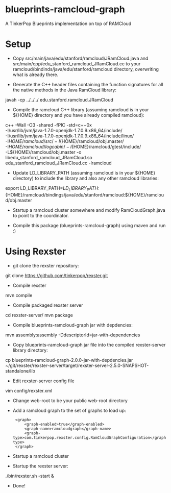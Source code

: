 blueprints-ramcloud-graph
=========================

A TinkerPop Blueprints implementation on top of RAMCloud

Setup
=====
 - Copy src/main/java/edu/stanford/ramcloud/JRamCloud.java and
src/main/cpp/edu_stanford_ramcloud_JRamCloud.cc to your
ramcloud/bindinds/java/edu/stanford/ramcloud directory, overwriting what is
already there.

 - Generate the C++ header files containing the function signatures for all the
native methods in the Java RamCloud library:

javah -cp ../../../ edu.stanford.ramcloud.JRamCloud

 - Compile the ramcloud C++ library (assuming ramcloud is in your ${HOME}
directory and you have already compiled ramcloud):

c++ -Wall -O3 -shared -fPIC -std=c++0x \
  -I/usr/lib/jvm/java-1.7.0-openjdk-1.7.0.9.x86_64/include/ \
  -I/usr/lib/jvm/java-1.7.0-openjdk-1.7.0.9.x86_64/include/linux/ \
  -I${HOME}/ramcloud/src/ -I${HOME}/ramcloud/obj.master/ \
  -I${HOME}/ramcloud/logcabin/ -I${HOME}/ramcloud/gtest/include/ \
  -L${HOME}/ramcloud/obj.master -o libedu_stanford_ramcloud_JRamCloud.so \
  edu_stanford_ramcloud_JRamCloud.cc -lramcloud

 - Update LD_LIBRARY_PATH (assuming ramcloud is in your ${HOME} directory) to
include the library and also any other ramcloud libraries:

export
LD_LIBRARY_PATH=$LD_LIBRARY_PATH:${HOME}/ramcloud/bindings/java/edu/stanford/ramcloud:${HOME}/ramcloud/obj.master

 - Startup a ramcloud cluster somewhere and modify RamCloudGraph.java to point
to the coordinator.

 - Compile this package (blueprints-ramcloud-graph) using maven and run :)

Using Rexster
=============
 - git clone the rexster repository:

git clone https://github.com/tinkerpop/rexster.git

 - Compile rexster

mvn compile

 - Compile packaged rexster server

cd rexster-server/
mvn package

 - Compile blueprints-ramcloud-graph jar with depdencies:
 
 mvn assembly:assembly -DdescriptorId=jar-with-dependencies

 - Copy blueprints-ramcloud-graph jar file into the compiled rexster-server
   library directory:

cp blueprints-ramcloud-graph-2.0.0-jar-with-depdencies.jar
~/git/rexster/rexster-server/target/rexster-server-2.5.0-SNAPSHOT-standalone/lib

 - Edit rexster-server config file

vim config/rexster.xml

 - Change web-root to be your public web-root directory

 - Add a ramcloud graph to the set of graphs to load up:

        <graph>
            <graph-enabled>true</graph-enabled>
            <graph-name>ramcloudgraph</graph-name>
            <graph-type>com.tinkerpop.rexster.config.RamCloudGraphConfiguration</graph-type>
        </graph>

 - Startup a ramcloud cluster

 - Startup the rexster server:

./bin/rexster.sh -start &

 - Done!
